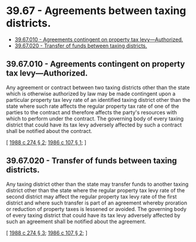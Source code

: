 # 39.67 - Agreements between taxing districts.
* [39.67.010 - Agreements contingent on property tax levy—Authorized.](#3967010---agreements-contingent-on-property-tax-levyauthorized)
* [39.67.020 - Transfer of funds between taxing districts.](#3967020---transfer-of-funds-between-taxing-districts)
## 39.67.010 - Agreements contingent on property tax levy—Authorized.
Any agreement or contract between two taxing districts other than the state which is otherwise authorized by law may be made contingent upon a particular property tax levy rate of an identified taxing district other than the state where such rate affects the regular property tax rate of one of the parties to the contract and therefore affects the party's resources with which to perform under the contract. The governing body of every taxing district that could have its tax levy adversely affected by such a contract shall be notified about the contract.

\[ [1988 c 274 § 2](http://leg.wa.gov/CodeReviser/documents/sessionlaw/1988c274.pdf?cite=1988%20c%20274%20§%202); [1986 c 107 § 1](http://leg.wa.gov/CodeReviser/documents/sessionlaw/1986c107.pdf?cite=1986%20c%20107%20§%201); \]

## 39.67.020 - Transfer of funds between taxing districts.
Any taxing district other than the state may transfer funds to another taxing district other than the state where the regular property tax levy rate of the second district may affect the regular property tax levy rate of the first district and where such transfer is part of an agreement whereby proration or reduction of property taxes is lessened or avoided. The governing body of every taxing district that could have its tax levy adversely affected by such an agreement shall be notified about the agreement.

\[ [1988 c 274 § 3](http://leg.wa.gov/CodeReviser/documents/sessionlaw/1988c274.pdf?cite=1988%20c%20274%20§%203); [1986 c 107 § 2](http://leg.wa.gov/CodeReviser/documents/sessionlaw/1986c107.pdf?cite=1986%20c%20107%20§%202); \]

